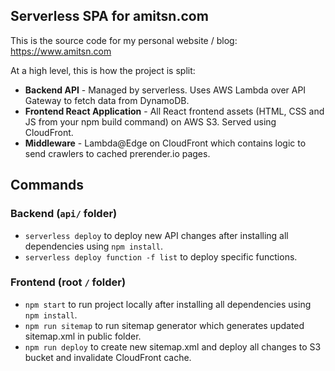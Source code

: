 ## Serverless SPA for amitsn.com
This is the source code for my personal website / blog: https://www.amitsn.com

At a high level, this is how the project is split:
* **Backend API** - Managed by serverless. Uses AWS Lambda over API Gateway to fetch data from DynamoDB.
* **Frontend React Application** - All React frontend assets (HTML, CSS and JS from your npm build command) on AWS S3. Served using CloudFront.
* **Middleware** - Lambda@Edge on CloudFront which contains logic to send crawlers to cached prerender.io pages.

## Commands
### Backend (`api/` folder)
* `serverless deploy` to deploy new API changes after installing all dependencies using `npm install`.
* `serverless deploy function -f list` to deploy specific functions.

### Frontend (root `/` folder)
* `npm start` to run project locally after installing all dependencies using `npm install`.
* `npm run sitemap` to run sitemap generator which generates updated sitemap.xml in public folder.
* `npm run deploy` to create new sitemap.xml and deploy all changes to S3 bucket and invalidate CloudFront cache.
